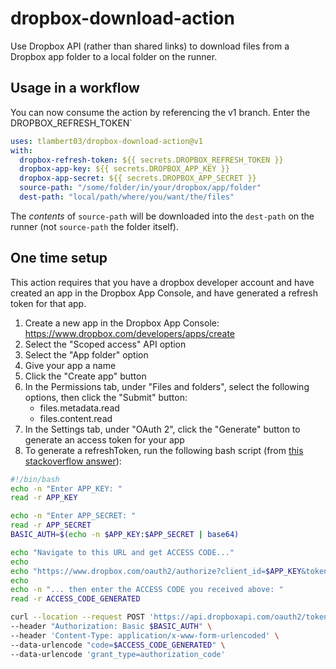 # dropbox-download-action

Use Dropbox API (rather than shared links) to download files from a Dropbox app folder to a local folder on the runner.

## Usage in a workflow

You can now consume the action by referencing the v1 branch.
Enter the DROPBOX_REFRESH_TOKEN`

```yaml
uses: tlambert03/dropbox-download-action@v1
with:
  dropbox-refresh-token: ${{ secrets.DROPBOX_REFRESH_TOKEN }}
  dropbox-app-key: ${{ secrets.DROPBOX_APP_KEY }}
  dropbox-app-secret: ${{ secrets.DROPBOX_APP_SECRET }}
  source-path: "/some/folder/in/your/dropbox/app/folder"
  dest-path: "local/path/where/you/want/the/files"
```

The *contents* of `source-path` will be downloaded into the
`dest-path` on the runner (not `source-path` the folder itself).

## One time setup

This action requires that you have a dropbox developer account and have created an app in the Dropbox App Console, and have generated a refresh token for that app.

1. Create a new app in the Dropbox App Console: <https://www.dropbox.com/developers/apps/create>
2. Select the "Scoped access" API option
3. Select the "App folder" option
4. Give your app a name
5. Click the "Create app" button
6. In the Permissions tab, under "Files and folders", select the following
   options, then click the "Submit" button:
    - files.metadata.read
    - files.content.read
7. In the Settings tab, under "OAuth 2", click the "Generate" button to
   generate an access token for your app
8. To generate a refreshToken, run the following bash script (from [this stackoverflow answer](https://stackoverflow.com/a/72491554)):

  ```bash
  #!/bin/bash
  echo -n "Enter APP_KEY: "
  read -r APP_KEY

  echo -n "Enter APP_SECRET: " 
  read -r APP_SECRET
  BASIC_AUTH=$(echo -n $APP_KEY:$APP_SECRET | base64)

  echo "Navigate to this URL and get ACCESS CODE..."
  echo
  echo "https://www.dropbox.com/oauth2/authorize?client_id=$APP_KEY&token_access_type=offline&response_type=code"
  echo
  echo -n "... then enter the ACCESS CODE you received above: " 
  read -r ACCESS_CODE_GENERATED

  curl --location --request POST 'https://api.dropboxapi.com/oauth2/token' \
  --header "Authorization: Basic $BASIC_AUTH" \
  --header 'Content-Type: application/x-www-form-urlencoded' \
  --data-urlencode "code=$ACCESS_CODE_GENERATED" \
  --data-urlencode 'grant_type=authorization_code'
  ```
